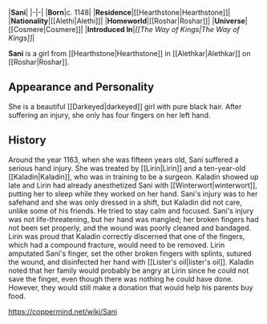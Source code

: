 |**Sani**|
|-|-|
|**Born**|c. 1148|
|**Residence**|[[Hearthstone\|Hearthstone]]|
|**Nationality**|[[Alethi\|Alethi]]|
|**Homeworld**|[[Roshar\|Roshar]]|
|**Universe**|[[Cosmere\|Cosmere]]|
|**Introduced In**|*[[The Way of Kings\|The Way of Kings]]*|

**Sani** is a girl from [[Hearthstone\|Hearthstone]] in [[Alethkar\|Alethkar]] on [[Roshar\|Roshar]].

## Appearance and Personality
She is a beautiful [[Darkeyed\|darkeyed]] girl with pure black hair. After suffering an injury, she only has four fingers on her left hand.

## History
Around the year 1163, when she was fifteen years old, Sani suffered a serious hand injury. She was treated by [[Lirin\|Lirin]] and a ten-year-old [[Kaladin\|Kaladin]], who was in training to be a surgeon. Kaladin showed up late and Lirin had already anesthetized Sani with [[Winterwort\|winterwort]], putting her to sleep while they worked on her hand. Sani's injury was to her safehand and she was only dressed in a shift, but Kaladin did not care, unlike some of his friends. He tried to stay calm and focused.
Sani's injury was not life-threatening, but her hand was mangled; her broken fingers had not been set properly, and the wound was poorly cleaned and bandaged. Lirin was proud that Kaladin correctly discerned that one of the fingers, which had a compound fracture, would need to be removed. Lirin amputated Sani's finger, set the other broken fingers with splints, sutured the wound, and disinfected her hand with [[Lister's oil\|lister's oil]]. Kaladin noted that her family would probably be angry at Lirin since he could not save the finger, even though there was nothing he could have done. However, they would still make a donation that would help his parents buy food.



https://coppermind.net/wiki/Sani